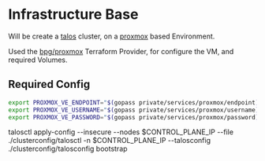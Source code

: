 # Infrastructure Base

Will be create a [talos](https://www.talos.dev/v1.8/talos-guides/install/virtualized-platforms/proxmox/) cluster, on a [proxmox](https://www.proxmox.com/en/) based Environment.

Used the [bpg/proxmox](https://registry.terraform.io/providers/bpg/proxmox) Terraform Provider, for configure the VM, and required Volumes.

## Required Config

```sh
export PROXMOX_VE_ENDPOINT="$(gopass private/services/proxmox/endpoint)"
export PROXMOX_VE_USERNAME="$(gopass private/services/proxmox/username)@pam"
export PROXMOX_VE_PASSWORD="$(gopass private/services/proxmox/password)"
```


talosctl apply-config --insecure --nodes $CONTROL_PLANE_IP --file ./clusterconfig/talosctl -n $CONTROL_PLANE_IP --talosconfig ./clusterconfig/talosconfig bootstrap

